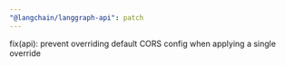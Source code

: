 ```yaml
---
"@langchain/langgraph-api": patch
---
```


fix(api): prevent overriding default CORS config when applying a single override
